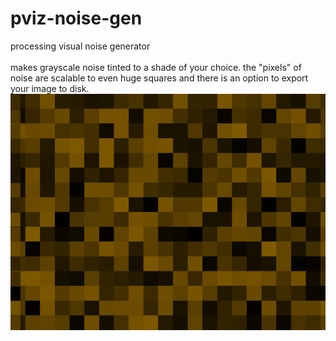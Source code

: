 # pviz-noise-gen
processing visual noise generator<br>
<br>
makes grayscale noise tinted to a shade of your choice. the "pixels" of noise are scalable to even huge squares and there is an option to export your image to disk.
<br>
<img src="pvizTest.png"/>
